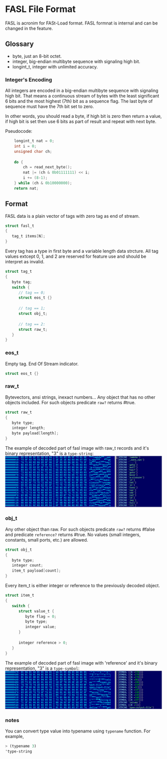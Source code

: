 FASL File Format
================

FASL is acronim for FASt-Load format.
FASL formnat is internal and can be changed in the feature.


Glossary
--------
* byte, just an 8-bit octet.
* integer, big-endian multibyte sequence with signaling high bit.
* longint_t, integer with unlimited accuracy.


### Integer's Encoding

All integers are encoded in a big-endian multibyte sequence with signaling high bit.
That means a continuous stream of bytes with the least significant 6 bits and the most highest (7th) bit as a sequence flag. The last byte of sequence must have the 7th bit set to zero.

In other words, you should read a byte, if high bit is zero then return a value, if high bit is set then use 6 bits as part of result and repeat with next byte.

Pseudocode:
```c
	longint_t nat = 0;
	int i = 0;
	unsigned char ch;

	do {
		ch = read_next_byte();
		nat |= (ch & 0b01111111) << i;
		i += (8-1);
	} while (ch & 0b10000000);
	return nat;
```


Format
------

FASL data is a plain vector of tags with zero tag as end of stream.

```c
struct fasl_t
{
   tag_t items[N];
}
```

Every tag has a type in first byte and a variable length data strcture. All tag values extcept 0, 1, and 2 are reserved for feature use and should be interpret as invalid.

```c
struct tag_t
{
   byte tag;
   switch {
      // tag == 0;
      struct eos_t {}

      // tag == 1;
      struct obj_t;

      // tag == 2:
      struct raw_t;
   }
}
```

### eos_t

Empty tag. End Of Stream indicator.

```c
struct eos_t {}
```

### raw_t

Bytevectors, ansi strings, inexact numbers... Any object that has no other objects included. For such objects predicate `raw?` returns #true.

```c
struct raw_t
{
   byte type;
   integer length;
   byte payload[length];
}
```

The example of decoded part of fasl image with raw_t records and it's binary representation, "3" is a `type-string`:
![](img/2022-12-19-21-51-40.png)

### obj_t

Any other object than raw. For such objects predicate `raw?` returns #false and predicate `reference?` returns #true. No values (small integers, constants, small ports, etc.) are allowed.

```c
struct obj_t
{
   byte type;
   integer count;
   item_t payload[count];
}
```

Every item_t is either integer or reference to the previously decoded object.

```c
struct item_t
{
   switch {
      struct value_t {
         byte flag = 0;
         byte type;
         integer value;
      }

      integer reference > 0;
   }
}
```

The example of decoded part of fasl image with 'reference' and it's binary representation, "3" is a `type-symbol`:
![](img/2022-12-19-23-06-48.png)

### notes

You can convert type value into typename using `typename` function. For example,
```scheme
> (typename 3)
'type-string
```
